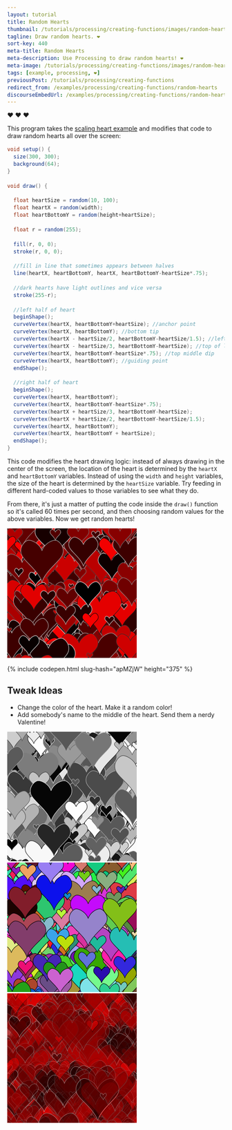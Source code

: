 ```yaml
---
layout: tutorial
title: Random Hearts
thumbnail: /tutorials/processing/creating-functions/images/random-hearts-1.png
tagline: Draw random hearts. ❤
sort-key: 440
meta-title: Random Hearts
meta-description: Use Processing to draw random hearts! ❤
meta-image: /tutorials/processing/creating-functions/images/random-hearts-2.png
tags: [example, processing, ❤]
previousPost: /tutorials/processing/creating-functions
redirect_from: /examples/processing/creating-functions/random-hearts
discourseEmbedUrl: /examples/processing/creating-functions/random-hearts
---
```


:heart: ❤ :heart:

This program takes the [scaling heart example](/examples/processing/using-variables/scaling-heart) and modifies that code to draw random hearts all over the screen:

```java
void setup() {
  size(300, 300);
  background(64);
}

void draw() {

  float heartSize = random(10, 100);
  float heartX = random(width);
  float heartBottomY = random(height+heartSize);

  float r = random(255);

  fill(r, 0, 0);
  stroke(r, 0, 0);

  //fill in line that sometimes appears between halves
  line(heartX, heartBottomY, heartX, heartBottomY-heartSize*.75);

  //dark hearts have light outlines and vice versa
  stroke(255-r);

  //left half of heart
  beginShape();
  curveVertex(heartX, heartBottomY+heartSize); //anchor point
  curveVertex(heartX, heartBottomY); //bottom tip
  curveVertex(heartX - heartSize/2, heartBottomY-heartSize/1.5); //left edge
  curveVertex(heartX - heartSize/3, heartBottomY-heartSize); //top of left edge
  curveVertex(heartX, heartBottomY-heartSize*.75); //top middle dip
  curveVertex(heartX, heartBottomY); //guiding point
  endShape();

  //right half of heart
  beginShape();
  curveVertex(heartX, heartBottomY);
  curveVertex(heartX, heartBottomY-heartSize*.75);
  curveVertex(heartX + heartSize/3, heartBottomY-heartSize);
  curveVertex(heartX + heartSize/2, heartBottomY-heartSize/1.5);
  curveVertex(heartX, heartBottomY);
  curveVertex(heartX, heartBottomY + heartSize);
  endShape();
}
```

This code modifies the heart drawing logic: instead of always drawing in the center of the screen, the location of the heart is determined by the `heartX` and `heartBottomY` variables. Instead of using the `width` and `height` variables, the size of the heart is determined by the `heartSize` variable. Try feeding in different hard-coded values to those variables to see what they do.

From there, it's just a matter of putting the code inside the `draw()` function so it's called 60 times per second, and then choosing random values for the above variables. Now we get random hearts!

![random hearts](/tutorials/processing/creating-functions/images/random-hearts-3.png)

{% include codepen.html slug-hash="apMZjW" height="375" %}

## Tweak Ideas

- Change the color of the heart. Make it a random color!
- Add somebody's name to the middle of the heart. Send them a nerdy Valentine!

![random hearts](/tutorials/processing/creating-functions/images/random-hearts-4.png)
![random hearts](/tutorials/processing/creating-functions/images/random-hearts-5.png)
![random hearts](/tutorials/processing/creating-functions/images/random-hearts-6.png)
